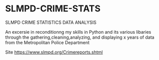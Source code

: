 # SLMPD-CRIME-STATS
SLMPD CRIME STATISTICS DATA ANALYSIS

An excersie in reconditionng my skills in Python and its various libaries through the gathering,cleaning,analyzing, and displaying x years of data from the Metropolitan Police Department

Site https://www.slmpd.org/Crimereports.shtml
